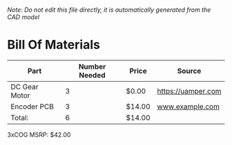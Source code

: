 ###### Note: Do not edit this file directly, it is automatically generated from the CAD model 
# Bill Of Materials 
 |Part|Number Needed|Price|Source| 
 |----|----------|-----|-----|
|DC Gear Motor|3|$0.00|https://uamper.com|
|Encoder PCB|3|$14.00|www.example.com|
|Total: |6|$14.00| |

 3xCOG MSRP: $42.00